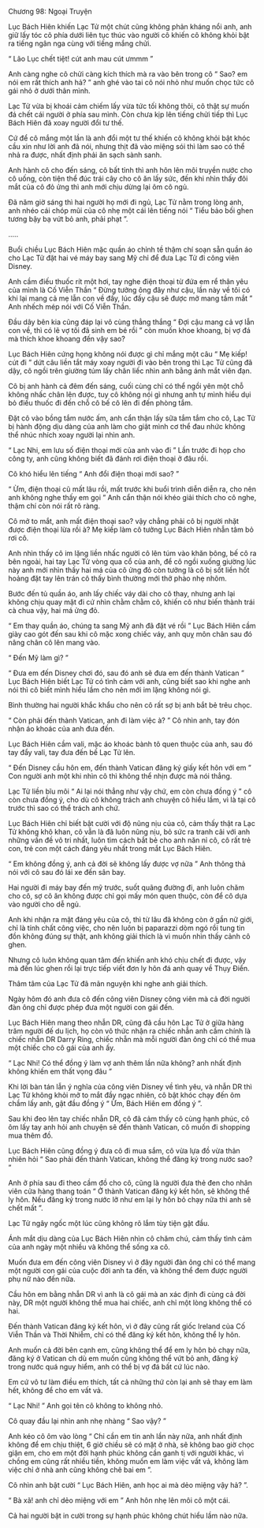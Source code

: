 




Chương 98: Ngoại Truyện


Lục Bách Hiên khiến Lạc Tử một chút cũng không phản kháng nổi anh, anh giữ lấy tóc cô phía dưới liên tục thúc vào người cô khiến cô không khỏi bật ra tiếng ngân nga cùng với tiếng mắng chửi.

“ Lão Lục chết tiệt! cút anh mau cút ưmmm ”

Anh càng nghe cô chửi càng kích thích mà ra vào bên trong cô “ Sao? em nói em rất thích anh hả? ” anh ghé vào tai cô nói nhỏ như muốn chọc tức cô gái nhỏ ở dưới thân mình.

Lạc Tử vừa bị khoái cảm chiếm lấy vừa tức tối không thôi, cô thật sự muốn đá chết cái người ở phía sau mình. Còn chưa kịp lên tiếng chửi tiếp thì Lục Bách Hiên đã xoay người đổi tư thế.

Cứ để cô mắng một lần là anh đổi một tư thế khiến cô không khỏi bật khóc cầu xin như lời anh đã nói, nhưng thịt đã vào miệng sói thì làm sao có thể nhả ra được, nhất định phải ăn sạch sành sanh.

Anh hành cô cho đến sáng, cô bất tỉnh thì anh hôn lên môi truyền nước cho cô uống, còn tiện thể đúc trái cây cho cô ăn lấy sức, đến khi nhìn thấy đôi mắt của cô đỏ ửng thì anh mới chịu dừng lại ôm cô ngủ.

Đã năm giờ sáng thì hai người họ mới đi ngủ, Lạc Tử nằm trong lòng anh, anh nhéo cái chóp mũi của cô nhẹ một cái lên tiếng nói “ Tiểu bảo bối ghen tương bậy bạ vứt bỏ anh, phải phạt ”.

.....

Buổi chiều Lục Bách Hiên mặc quần áo chỉnh tề thậm chí soạn sẵn quần áo cho Lạc Tử đặt hai vé máy bay sang Mỹ chỉ để đưa Lạc Tử đi công viên Disney.

Anh cầm điếu thuốc rít một hơi, tay nghe điện thoại từ đứa em rể thân yêu của mình là Cố Viễn Thần “ Đừng tưởng ông đây như cậu, lần này về tôi có khi lại mang cả mẹ lẫn con về đấy, lúc đấy cậu sẽ được mở mang tầm mắt ” Anh nhếch mép nói với Cố Viễn Thần.

Đầu dây bên kia cũng đáp lại vô cùng thẳng thắng “ Đợi cậu mang cả vợ lẫn con về, thì có lẽ vợ tôi đã sinh em bé rồi ” còn muốn khoe khoang, bị vợ đá mà thích khoe khoang đến vậy sao?

Lục Bách Hiên cứng họng không nói được gì chỉ mắng một câu “ Mẹ kiếp! cút đi ” dứt câu liền tắt máy xoay người đi vào bên trong thì Lạc Tử cũng đã dậy, cô ngồi trên giường túm lấy chăn liếc nhìn anh bằng ánh mắt viên đạn.

Cô bị anh hành cả đêm đến sáng, cuối cùng chỉ có thể ngồi yên một chỗ không nhấc chân lên được, tuy cô không nói gì nhưng anh tự mình hiểu dụi bỏ điếu thuốc đi đến chỗ cô bế cô lên đi đến phòng tắm.

Đặt cô vào bồng tắm nước ấm, anh cẩn thận lấy sữa tắm tắm cho cô, Lạc Tử bị hành động dịu dàng của anh làm cho giật mình cơ thể đau nhức không thể nhúc nhích xoay người lại nhìn anh.

“ Lạc Nhi, em lưu số điện thoại mới của anh vào đi ” Lần trước đi họp cho công ty, anh cũng không biết đã đánh rơi điện thoại ở đâu rồi.

Cô khó hiểu lên tiếng “ Anh đổi điện thoại mới sao? ”

“ Ừm, điện thoại cũ mất lâu rồi, mất trước khi buổi trình diễn diễn ra, cho nên anh không nghe thấy em gọi ” Anh cẩn thận nói khéo giải thích cho cô nghe, thậm chí còn nói rất rõ ràng.

Cô mở to mắt, anh mất điện thoại sao? vậy chẳng phải cô bị người nhặt được điện thoại lừa rồi à? Mẹ kiếp làm cô tưởng Lục Bách Hiên nhẫn tâm bỏ rơi cô.

Anh nhìn thấy cô im lặng liền nhấc người cô lên túm vào khăn bông, bế cô ra bên ngoài, hai tay Lạc Tử vòng qua cổ của anh, để cô ngồi xuống giường lúc này anh mới nhìn thấy hai má của cô ửng đỏ còn tưởng là cô bị sốt liền hốt hoảng đặt tay lên trán cô thấy bình thường mới thở phào nhẹ nhõm.

Bước đến tủ quần áo, anh lấy chiếc váy dài cho cô thay, nhưng anh lại không chịu quay mặt đi cứ nhìn chằm chằm cô, khiến cô như biến thành trái cà chua vậy, hai má ửng đỏ.

“ Em thay quần áo, chúng ta sang Mỹ anh đã đặt vé rồi ” Lục Bách Hiên cầm giày cao gót đến sau khi cô mặc xong chiếc váy, anh quỵ môn chân sau đó nâng chân cô lên mang vào.

“ Đến Mỹ làm gì? ”

“ Đưa em đến Disney chơi đó, sau đó anh sẽ đưa em đến thành Vatican ” Lục Bách Hiên biết Lạc Tử có tình cảm với anh, cũng biết sao khi nghe anh nói thì cô biết mình hiểu lầm cho nên mới im lặng không nói gì.

Bình thường hai người khắc khẩu cho nên cô rất sợ bị anh bắt bẻ trêu chọc.

“ Còn phải đến thành Vatican, anh đi làm việc à? ” Cô nhìn anh, tay đón nhận áo khoác của anh đưa đến.

Lục Bách Hiên cầm vali, mặc áo khoác bành tô quen thuộc của anh, sau đó tay đẩy vali, tay đưa đến bế Lạc Tử lên.

“ Đến Disney cầu hôn em, đến thành Vatican đăng ký giấy kết hôn với em ” Con người anh một khi nhìn cô thì không thể nhịn được mà nói thẳng.

Lạc Tử liền bĩu môi “ Ai lại nói thẳng như vậy chứ, em còn chưa đồng ý ” cô còn chưa đồng ý, cho dù cô không trách anh chuyện cô hiểu lầm, vì là tại cô trước thì sao có thể trách anh chứ.

Lục Bách Hiên chỉ biết bật cười với độ nũng nịu của cô, cảm thấy thật ra Lạc Tử không khô khan, cô vẫn là đã luôn nũng nịu, bỏ sức ra tranh cãi với anh những vấn đề vô tri nhất, luôn tìm cách bắt bẻ cho anh năn nỉ cô, cô rất trẻ con, trẻ con một cách đáng yêu nhất trong mắt Lục Bách Hiên.

“ Em không đồng ý, anh cả đời sẽ không lấy được vợ nữa ” Anh thông thả nói với cô sau đó lái xe đến sân bay.

Hai người đi máy bay đến mỹ trước, suốt quãng đường đi, anh luôn chăm cho cô, sợ cô ăn không được chỉ gọi mấy món quen thuộc, còn để cô dựa vào người cho dễ ngủ.

Anh khi nhận ra mặt đáng yêu của cô, thì từ lâu đã không còn ở gần nữ giới, chỉ là tính chất công việc, cho nên luôn bị paparazzi dòm ngó rồi tung tin đồn không đúng sự thật, anh không giải thích là vì muốn nhìn thấy cảnh cô ghen.

Nhưng cô luôn không quan tâm đến khiến anh khó chịu chết đi được, vậy mà đến lúc ghen rồi lại trực tiếp viết đơn ly hôn đá anh quay về Thụy Điển.

Thâm tâm của Lạc Tử đã mãn nguyện khi nghe anh giải thích.

Ngày hôm đó anh đưa cô đến công viên Disney công viên mà cả đời người đàn ông chỉ được phép đưa một người con gái đến.

Lục Bách Hiên mang theo nhẫn DR, cũng đã cầu hôn Lạc Tử ở giữa hàng trăm người đế du lịch, họ còn vô thức nhận ra chiếc nhẫn anh cầm chính là chiếc nhẫn DR Darry Ring, chiếc nhẫn mà mỗi người đàn ông chỉ có thể mua một chiếc cho cô gái của anh ấy.

“ Lạc Nhi! Có thể đồng ý làm vợ anh thêm lần nữa không? anh nhất định không khiến em thất vọng đâu ”

Khi lời bàn tán lẫn ý nghĩa của công viên Disney về tình yêu, và nhẫn DR thì Lạc Tử không khỏi mở to mắt đầy ngạc nhiên, cô bật khóc chạy đến ôm chầm lấy anh, gật đầu đồng ý “ Ừm, Bách Hiên em đồng ý ”.

Sau khi đeo lên tay chiếc nhẫn DR, cô đã cảm thấy cô cùng hạnh phúc, cô ôm lấy tay anh hỏi anh chuyện sẽ đến thành Vatican, cô muốn đi shopping mua thêm đồ.

Lục Bách Hiên cũng đồng ý đưa cô đi mua sắm, cô vừa lựa đồ vừa thản nhiên hỏi “ Sao phải đến thành Vatican, không thể đăng ký trong nước sao? ”

Anh ở phía sau đi theo cầm đồ cho cô, cũng là người đưa thẻ đen cho nhân viên cửa hàng thang toán “ Ở thành Vatican đăng ký kết hôn, sẽ không thể ly hôn. Nếu đăng ký trong nước lỡ như em lại ly hôn bỏ chạy nữa thì anh sẽ chết mất ”.

Lạc Tử ngây ngốc một lúc cũng không rõ lắm tùy tiện gật đầu.

Ánh mắt dịu dàng của Lục Bách Hiên nhìn cô chăm chú, cảm thấy tình cảm của anh ngày một nhiều và không thể sống xa cô.

Muốn đưa em đến công viên Disney vì ở đây người đàn ông chỉ có thể mang một người con gái của cuộc đời anh ta đến, và không thể đem được người phụ nữ nào đến nữa.

Cầu hôn em bằng nhẫn DR vì anh là cô gái mà an xác định đi cùng cả đời này, DR một người không thể mua hai chiếc, anh chỉ một lòng không thể có hai.

Đến thành Vatican đăng ký kết hôn, vì ở đây cũng rất giốc Ireland của Cố Viễn Thần và Thời Nhiễm, chỉ có thể đăng ký kết hôn, không thể ly hôn.

Anh muốn cả đời bên cạnh em, cũng không thể để em ly hôn bỏ chạy nữa, đăng ký ở Vatican ch dù em muốn cũng không thể vứt bỏ anh, đăng ký trong nước quá nguy hiểm, anh có thể bị vợ đá bất cứ lúc nào.

Em cứ vô tư làm điều em thích, tất cả những thứ còn lại anh sẽ thay em làm hết, không để cho em vất vả.

“ Lạc Nhi! ” Anh gọi tên cô không to không nhỏ.

Cô quay đầu lại nhìn anh nhẹ nhàng “ Sao vậy? ”

Anh kéo cô ôm vào lòng “ Chỉ cần em tin anh lần này nữa, anh nhất định không để em chịu thiệt, 6 giờ chiều sẽ có mặt ở nhà, sẽ không bao giờ chọc giận em, cho em một đời hạnh phúc không cần ganh tị với người khác, vì chồng em cũng rất nhiều tiền, không muốn em làm việc vất vả, không làm việc chỉ ở nhà anh cũng không chê bai em ”.

Cô nhìn anh bật cười “ Lục Bách Hiên, anh học ai mà dẻo miệng vậy hả? ”.

“ Bà xã! anh chỉ dẻo miệng với em ” Anh hôn nhẹ lên môi cô một cái.

Cả hai người bật in cười trong sự hạnh phúc không chút hiểu lầm nào nữa.




